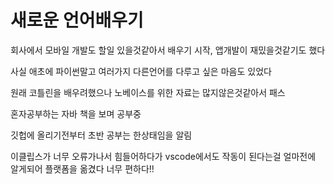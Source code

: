 # 새로운 언어배우기

회사에서 모바일 개발도 할일 있을것같아서 배우기 시작, 앱개발이 재밌을것같기도 했다

사실 애초에 파이썬말고 여러가지 다른언어를 다루고 싶은 마음도 있었다

원래 코틀린을 배우려했으나 노베이스를 위한 자료는 많지않은것같아서 패스

혼자공부하는 자바 책을 보며 공부중

깃헙에 올리기전부터 초반 공부는 한상태임을 알림

이클립스가 너무 오류가나서 힘들어하다가 vscode에서도 작동이 된다는걸 얼마전에 알게되어 플랫폼을 옮겼다 너무 편하다!!

